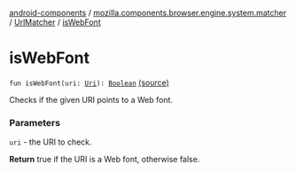 [android-components](../../index.md) / [mozilla.components.browser.engine.system.matcher](../index.md) / [UrlMatcher](index.md) / [isWebFont](./is-web-font.md)

# isWebFont

`fun isWebFont(uri: `[`Uri`](https://developer.android.com/reference/android/net/Uri.html)`): `[`Boolean`](https://kotlinlang.org/api/latest/jvm/stdlib/kotlin/-boolean/index.html) [(source)](https://github.com/mozilla-mobile/android-components/blob/master/components/browser/engine-system/src/main/java/mozilla/components/browser/engine/system/matcher/UrlMatcher.kt#L207)

Checks if the given URI points to a Web font.

### Parameters

`uri` - the URI to check.

**Return**
true if the URI is a Web font, otherwise false.

